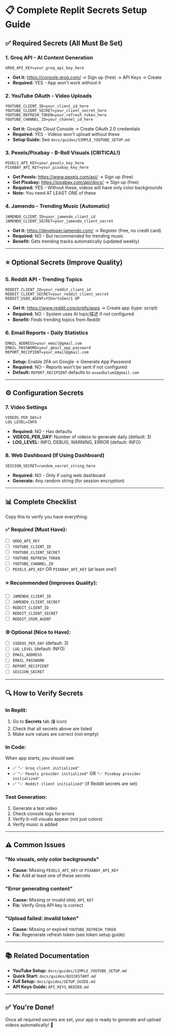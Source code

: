 # 📋 Complete Replit Secrets Setup Guide

## ✅ Required Secrets (All Must Be Set)

### 1. **Groq API** - AI Content Generation
```
GROQ_API_KEY=your_groq_api_key_here
```
- **Get it:** https://console.groq.com/ → Sign up (free) → API Keys → Create
- **Required:** YES - App won't work without it

### 2. **YouTube OAuth** - Video Uploads
```
YOUTUBE_CLIENT_ID=your_client_id_here
YOUTUBE_CLIENT_SECRET=your_client_secret_here
YOUTUBE_REFRESH_TOKEN=your_refresh_token_here
YOUTUBE_CHANNEL_ID=your_channel_id_here
```
- **Get it:** Google Cloud Console → Create OAuth 2.0 credentials
- **Required:** YES - Videos won't upload without these
- **Setup Guide:** See `docs/guides/SIMPLE_YOUTUBE_SETUP.md`

### 3. **Pexels/Pixabay** - B-Roll Visuals (CRITICAL!)
```
PEXELS_API_KEY=your_pexels_key_here
PIXABAY_API_KEY=your_pixabay_key_here
```
- **Get Pexels:** https://www.pexels.com/api/ → Sign up (free)
- **Get Pixabay:** https://pixabay.com/api/docs/ → Sign up (free)
- **Required:** YES - Without these, videos will have only color backgrounds
- **Note:** You need AT LEAST ONE of these

### 4. **Jamendo** - Trending Music (Automatic)
```
JAMENDO_CLIENT_ID=your_jamendo_client_id
JAMENDO_CLIENT_SECRET=your_jamendo_client_secret
```
- **Get it:** https://developer.jamendo.com/ → Register (free, no credit card)
- **Required:** NO - But recommended for trending music
- **Benefit:** Gets trending tracks automatically (updated weekly)

---

## ⭐ Optional Secrets (Improve Quality)

### 5. **Reddit API** - Trending Topics
```
REDDIT_CLIENT_ID=your_reddit_client_id
REDDIT_CLIENT_SECRET=your_reddit_client_secret
REDDIT_USER_AGENT=YShortsGen/1 OP
```
- **Get it:** https://www.reddit.com/prefs/apps → Create app (type: script)
- **Required:** NO - System uses AI topic描述 if not configured
- **Benefit:** Finds trending topics from Reddit

### 6. **Email Reports** - Daily Statistics
```
EMAIL_ADDRESS=your_email@gmail.com
EMAIL_PASSWORD=your_gmail_app_password
REPORT_RECIPIENT=your_email@gmail.com
```
- **Setup:** Enable 2FA on Google → Generate App Password
- **Required:** NO - Reports won't be sent if not configured
- **Default:** `REPORT_RECIPIENT` defaults to `asaadbalum2@gmail.com`

---

## ⚙️ Configuration Secrets

### 7. **Video Settings**
```
VIDEOS_PER_DAY=3
LOG_LEVEL=INFO
```
- **Required:** NO - Has defaults
- **VIDEOS_PER_DAY:** Number of videos to generate daily (default: 3)
- **LOG_LEVEL:** INFO, DEBUG, WARNING, ERROR (default: INFO)

### 8. **Web Dashboard** (If Using Dashboard)
```
SESSION_SECRET=random_secret_string_here
```
- **Required:** NO - Only if using web dashboard
- **Generate:** Any random string (for session encryption)

---

## 📊 Complete Checklist

Copy this to verify you have everything:

### ✅ Required (Must Have):
- [ ] `GROQ_API_KEY`
- [ ] `YOUTUBE_CLIENT_ID`
- [ ] `YOUTUBE_CLIENT_SECRET`
- [ ] `YOUTUBE_REFRESH_TOKEN`
- [ ] `YOUTUBE_CHANNEL_ID`
- [ ] `PEXELS_API_KEY` OR `PIXABAY_API_KEY` (at least one!)

### ⭐ Recommended (Improves Quality):
- [ ] `JAMENDO_CLIENT_ID`
- [ ] `JAMENDO_CLIENT_SECRET`
- [ ] `REDDIT_CLIENT_ID`
- [ ] `REDDIT_CLIENT_SECRET`
- [ ] `REDDIT_USER_AGENT`

### ⚙️ Optional (Nice to Have):
- [ ] `VIDEOS_PER_DAY` (default: 3)
- [ ] `LOG_LEVEL` (default: INFO)
- [ ] `EMAIL_ADDRESS`
- [ ] `EMAIL_PASSWORD`
- [ ] `REPORT_RECIPIENT`
- [ ] `SESSION_SECRET`

---

## 🔍 How to Verify Secrets

### In Replit:
1. Go to **Secrets** tab (🔒 icon)
2. Check that all secrets above are listed
3. Make sure values are correct (not empty)

### In Code:
When app starts, you should see:
- ✅ `"✅ Groq client initialized"`
- ✅ `"✅ Pexels provider initialized"` OR `"✅ Pixabay provider initialized"`
- ✅ `"✅ Reddit client initialized"` (if Reddit secrets are set)

### Test Generation:
1. Generate a test video
2. Check console logs for errors
3. Verify b-roll visuals appear (not just colors)
4. Verify music is added

---

## ⚠️ Common Issues

### "No visuals, only color backgrounds"
- **Cause:** Missing `PEXELS_API_KEY` or `PIXABAY_API_KEY`
- **Fix:** Add at least one of these secrets

### "Error generating content"
- **Cause:** Missing or invalid `GROQ_API_KEY`
- **Fix:** Verify Groq API key is correct

### "Upload failed: invalid token"
- **Cause:** Missing or expired `YOUTUBE_REFRESH_TOKEN`
- **Fix:** Regenerate refresh token (see token setup guide)

---

## 📚 Related Documentation

- **YouTube Setup:** `docs/guides/SIMPLE_YOUTUBE_SETUP.md`
- **Quick Start:** `docs/guides/QUICKSTART.md`
- **Full Setup:** `docs/guides/SETUP_GUIDE.md`
- **API Keys Guide:** `API_KEYS_NEEDED.md`

---

## ✅ You're Done!

Once all required secrets are set, your app is ready to generate and upload videos automatically! 🚀


